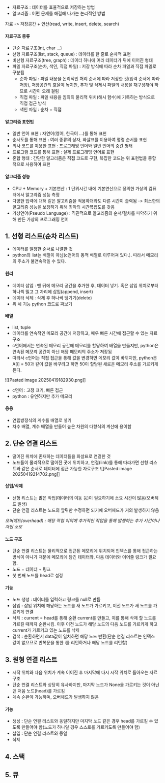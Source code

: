 - 자료구조 : 데이터를 효율적으로 저장하는 방법
- 알고리즘 : 어떤 문제를 해결해 나가는 논리적인 방법

자료 -> 저장공간 + 연산(read, write, insert, delete, search)

#### 자료구조 종류 
- 단순 자료구조(int, char ...)
- 선형 자료구조(list, stack, queue) : 데이터를 한 줄로 순차적 표현
- 비선형 자료구조(tree, graph) : 데이터 하나에 여러 데이터가 뒤에 이어진 형태
- 파일 자료구조(순차, 색인, 직접 파일) : 저장 방식에 따라 순차 파일과 직접 파일로 구분됨
	- 순차 파일 : 파일 내용을 논리적인 처리 순서에 따라 저장한 것(입력 순서에 따라 저장), 저장공간의 효율이 높지만, 추가 및 삭제시 파일의 내용을 재구성해야 하므로 시간이 오래 걸림
	- 직접 파일 : 파일 내용을 임의의 물리적 위치(해시 함수)에 기록하는 방식으로 직접 접근 방식
	- 색인 파일 : 순차 + 직접

#### 알고리즘 표현법 
- 일반 언어 표현 : 자연어(영어, 한국어 ...)를 통해 표현
- 순서도를 통해 표현 : 여러 종류의 상자, 화살표를 이용하여 명령 순서를 표현
- 의사 코드를 이용한 표현 : 프로그래밍 언어와 일반 언어의 중간 형태 
- 프로그램 코드를 통해 표현 : 실제 프로그래밍 언어로 표현
- 혼합 형태 : 간단한 알고리즘은 직접 코드로 구현, 복잡한 코드는 위 표현법을 종합적으로 사용하여 표현

#### 알고리즘 성능
- CPU + Memory + 기본연산 : 1 단위시간 내에 기본연산으로 정의한 가상의 컴퓨터에서 알고리즘 성능 측정
- 다양한 입력에 대해 같은 알고리즘을 적용하더라도 다른 시간이 출력됨 -> 최소한의 알고리즘 성능을 보장하기 위해 최악의 시간복잡도를 갖음
- 가상언어(Pseudo Language) : 직관적으로 알고리즘의 순서/절차를 파악하기 위해 만든 가상의 프로그래밍 언어 


## 1. 선형 리스트(순차 리스트)
- 데이터를 일정한 순서로 나열한 것
- python의 list는 배열이 아님(c언어의 동적 배열로 이루어져 있다.). 따라서 메모리의 주소가 불연속적일 수 있다.

#### 원리
- 데이터 삽입 : 맨 뒤에 메모리 공간을 추가한 후, 데이터 넣기. 혹은 삽입 위치로부터 하나씩 밀고 그 자리에 삽입(append, insert)
- 데이터 삭제 : 삭제 후 하나씩 땡기기(delete)
- 위 세 기능 python 코드로 짜보기

#### 배열
- list, tuple
- 데이터를 연속적인 메모리 공간에 저장하고, 매우 빠른 시간에 접근할 수 있는 자료구조
- c언어에서는 연속된 메모리 공간에 메모리를 할당하여 배열을 만들지만, python은 연속된 메모리 공간이 아닌 해당 메모리의 주소가 저장됨
- 따라서 c언어는 직접 접근을 통해 값을 변경하면 메모리 값이 바뀌지만, python은 A[i] = 50과 같이 값을 바꾸려고 하면 50이 할당된 새로운 메모리 주소를 가르키게 된다.

![[Pasted image 20250419182930.png]]

- c언어 : 고정 크기, 빠른 접근
- python : 유연하지만 추가 메모리

#### 응용
- 연립방정식의 계수를 배열로 넣기
- 차수 배열, 계수 배열을 만들어 높은 차원의 다항식의 계산에 용이함

## 2. 단순 연결 리스트
- 떨어진 위치에 존재하는 데이터들을 화살표로 연결한 것
- 노드들이 물리적으로 떨어진 곳에 위치하고, 연결(link)를 통해 따라가면 선형 리스트와 같은 순서로 데이터에 접근 가능한 자료구조
![[Pasted image 20250419214702.png]]

#### 삽입/삭제
- 선형 리스트는 많은 작업(데이터의 이동 등)이 필요하기에 소요 시간이 많음(오버헤드 발생)
- 단순 연결 리스트는 노드의 앞뒤만 수정하면 되기에 오버헤드가 거의 발생하지 않음

*오버헤드(overhead) : 해당 작업 이외에 추가적인 작업을 통해 발생하는 추가 시간이나 자원 소모*
#### 노드 구조
- 단순 연결 리스트는 물리적으로 접근된 메모리에 위치되어 인덱스를 통해 접근하는 방식이 아니기 때문에 메모리에 담긴 데이터와, 다음 데이터와 이어줄 링크가 필요함. 
- 노드 = 데이터 + 링크
- 첫 번째 노드를 head로 설정

#### 기능
- 노드 생성 : 데이터를 입력하고 링크를 null로 만듬
- 삽입 : 삽입 위치에 해당하는 노드를 새 노드가 가르키고, 이전 노드가 새 노드를 가르키게 연결
- 삭제 : current = head를 통해 순환 current를 만들고, 이를 통해 삭제 할 노드를 가르킬 때까지 순환시킴. 이후 이전 노드가 해당 노드의 다음 노드를 가르키게 하고 current가 가르키고 있는 노드를 삭제
- 검색 : 순환하면서 data값이 일치하면 해당 노드 반환(단순 연결 리스트는 인덱스 값이 없으므로 반복문을 통한 i를 리턴하거나 해당 노드를 리턴함)


## 3. 원형 연결 리스트
- 시작 위치와 다음 위치가 계속 이어진 후 마지막에 다시 시작 위치로 돌아오는 자료구조
- 단순 연결 리스트와 상당히 유사하지만, 마지막 노드가 None을 가르키는 것이 아닌 맨 처음 노드(head)를 가르킴
- 계속 순환이 가능하며, 오버헤드가 발생하지 않음

#### 기능
- 생성 : 단순 연결 리스트와 동일하지만 마지막 노드 같은 경우 head를 가르킬 수 있도록 만들어야 함(노드가 하나일 경우 스스로를 가르키도록 만들어야 함)
- 삽입 : 단순 연결 리스트와 동일
- 삭제




## 4. 스택



## 5. 큐